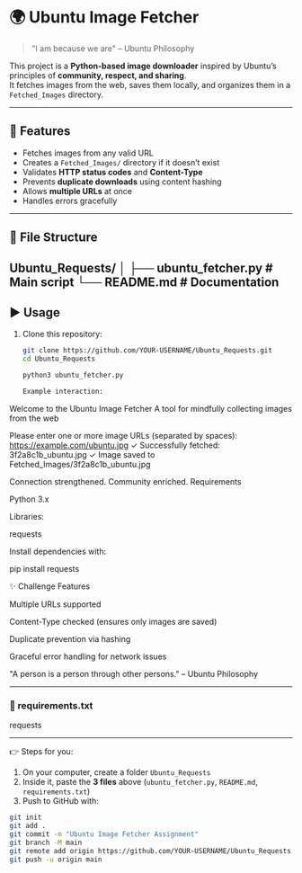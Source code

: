 # 🌍 Ubuntu Image Fetcher

> "I am because we are" – Ubuntu Philosophy  

This project is a **Python-based image downloader** inspired by Ubuntu’s principles of **community, respect, and sharing**.  
It fetches images from the web, saves them locally, and organizes them in a `Fetched_Images` directory.  

---

## 🚀 Features
- Fetches images from any valid URL
- Creates a `Fetched_Images/` directory if it doesn’t exist
- Validates **HTTP status codes** and **Content-Type**
- Prevents **duplicate downloads** using content hashing
- Allows **multiple URLs** at once
- Handles errors gracefully

---

## 📂 File Structure

Ubuntu_Requests/
│
├── ubuntu_fetcher.py # Main script
└── README.md # Documentation
---

## ▶️ Usage
1. Clone this repository:
   ```bash
   git clone https://github.com/YOUR-USERNAME/Ubuntu_Requests.git
   cd Ubuntu_Requests

   python3 ubuntu_fetcher.py

   Example interaction:

Welcome to the Ubuntu Image Fetcher
A tool for mindfully collecting images from the web

Please enter one or more image URLs (separated by spaces): https://example.com/ubuntu.jpg
✓ Successfully fetched: 3f2a8c1b_ubuntu.jpg
✓ Image saved to Fetched_Images/3f2a8c1b_ubuntu.jpg

Connection strengthened. Community enriched.
Requirements

Python 3.x

Libraries:

requests

Install dependencies with:

pip install requests

✨ Challenge Features

Multiple URLs supported

Content-Type checked (ensures only images are saved)

Duplicate prevention via hashing

Graceful error handling for network issues

"A person is a person through other persons." – Ubuntu Philosophy


---

### **📜 requirements.txt**


requests


---

👉 Steps for you:  

1. On your computer, create a folder `Ubuntu_Requests`  
2. Inside it, paste the **3 files** above (`ubuntu_fetcher.py`, `README.md`, `requirements.txt`)  
3. Push to GitHub with:  
```bash
git init
git add .
git commit -m "Ubuntu Image Fetcher Assignment"
git branch -M main
git remote add origin https://github.com/YOUR-USERNAME/Ubuntu_Requests.git
git push -u origin main
